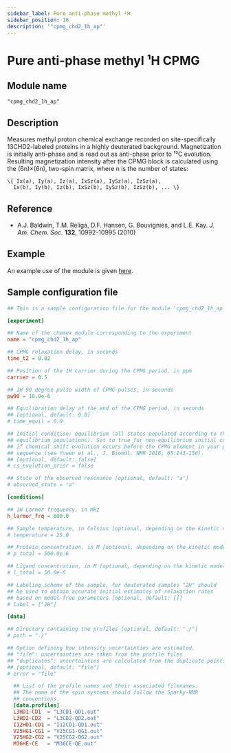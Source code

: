 ```yaml
---
sidebar_label: Pure anti-phase methyl ¹H
sidebar_position: 16
description: '"cpmg_chd2_1h_ap"'
---
```


# Pure anti-phase methyl ¹H CPMG

## Module name

`"cpmg_chd2_1h_ap"`

## Description

Measures methyl proton chemical exchange recorded on site-specifically
13CHD2-labeled proteins in a highly deuterated background. Magnetization is
initially anti-phase and is read out as anti-phase prior to ¹³C evolution.
Resulting magnetization intensity after the CPMG block is calculated using the
(6n)×(6n), two-spin matrix, where n is the number of states:

    \{ Ix(a), Iy(a), Iz(a), IxSz(a), IySz(a), IzSz(a),
      Ix(b), Iy(b), Iz(b), IxSz(b), IySz(b), IzSz(b), ... \}

## Reference

-   A.J. Baldwin, T.M. Religa, D.F. Hansen, G. Bouvignies, and L.E. Kay. _J. Am.
    Chem. Soc._ **132**, 10992-10995 (2010)

## Example

An example use of the module is given
[here](https://github.com/gbouvignies/chemex/tree/master/examples/Experiments/CPMG_CHD2_1H_AP/).

## Sample configuration file

```toml title="experiment.toml"
## This is a sample configuration file for the module 'cpmg_chd2_1h_ap'

[experiment]

## Name of the chemex module corresponding to the experiment
name = "cpmg_chd2_1h_ap"

## CPMG relaxation delay, in seconds
time_t2 = 0.02

## Position of the 1H carrier during the CPMG period, in ppm
carrier = 0.5

## 1H 90 degree pulse width of CPMG pulses, in seconds
pw90 = 10.0e-6

## Equilibration delay at the end of the CPMG period, in seconds
## [optional, default: 0.0]
# time_equil = 0.0

## Initial condition: equilibrium (all states populated according to their
## equilibrium populations). Set to true for non-equilibrium initial condition
## if chemical shift evolution occurs before the CPMG element in your pulse
## sequence (see Yuwen et al., J. Biomol. NMR 2016, 65:143-156).
## [optional, default: false]
# cs_evolution_prior = false

## State of the observed resonance [optional, default: "a"]
# observed_state = "a"

[conditions]

## 1H Larmor frequency, in MHz
h_larmor_frq = 800.0

## Sample temperature, in Celsius [optional, depending on the kinetic model]
# temperature = 25.0

## Protein concentration, in M [optional, depending on the kinetic model]
# p_total = 500.0e-6

## Ligand concentration, in M [optional, depending on the kinetic model]
# l_total = 50.0e-6

## Labeling scheme of the sample, for deuterated samples "2H" should
## be used to obtain accurate initial estimates of relaxation rates
## based on model-free parameters [optional, default: []]
# label = ["2H"]

[data]

## Directory containing the profiles [optional, default: "./"]
# path = "./"

## Option defining how intensity uncertainties are estimated.
## "file": uncertainties are taken from the profile files
## "duplicates": uncertainties are calculated from the duplicate points
## [optional, default: "file"]
# error = "file"

  ## List of the profile names and their associated filenames.
  ## The name of the spin systems should follow the Sparky-NMR
  ## conventions.
  [data.profiles]
  L3HD1-CD1  = "L3CD1-QD1.out"
  L3HD2-CD2  = "L3CD2-QD2.out"
  I12HD1-CD1 = "I12CD1-QD1.out"
  V25HG1-CG1 = "V25CG1-QG1.out"
  V25HG2-CG2 = "V25CG2-QG2.out"
  M36HE-CE   = "M36CE-QE.out"
```
